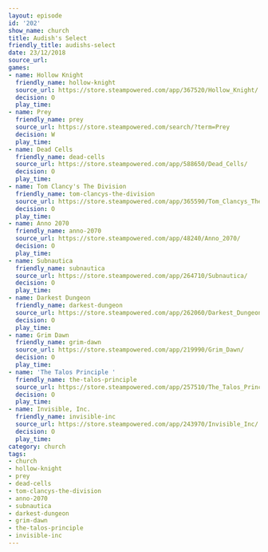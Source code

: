 ```yaml
---
layout: episode
id: '202'
show_name: church
title: Audish's Select
friendly_title: audishs-select
date: 23/12/2018
source_url: 
games:
- name: Hollow Knight
  friendly_name: hollow-knight
  source_url: https://store.steampowered.com/app/367520/Hollow_Knight/
  decision: O
  play_time: 
- name: Prey
  friendly_name: prey
  source_url: https://store.steampowered.com/search/?term=Prey
  decision: W
  play_time: 
- name: Dead Cells
  friendly_name: dead-cells
  source_url: https://store.steampowered.com/app/588650/Dead_Cells/
  decision: O
  play_time: 
- name: Tom Clancy's The Division
  friendly_name: tom-clancys-the-division
  source_url: https://store.steampowered.com/app/365590/Tom_Clancys_The_Division/
  decision: O
  play_time: 
- name: Anno 2070
  friendly_name: anno-2070
  source_url: https://store.steampowered.com/app/48240/Anno_2070/
  decision: O
  play_time: 
- name: Subnautica
  friendly_name: subnautica
  source_url: https://store.steampowered.com/app/264710/Subnautica/
  decision: O
  play_time: 
- name: Darkest Dungeon
  friendly_name: darkest-dungeon
  source_url: https://store.steampowered.com/app/262060/Darkest_Dungeon/
  decision: O
  play_time: 
- name: Grim Dawn
  friendly_name: grim-dawn
  source_url: https://store.steampowered.com/app/219990/Grim_Dawn/
  decision: O
  play_time: 
- name: 'The Talos Principle '
  friendly_name: the-talos-principle
  source_url: https://store.steampowered.com/app/257510/The_Talos_Principle/
  decision: O
  play_time: 
- name: Invisible, Inc.
  friendly_name: invisible-inc
  source_url: https://store.steampowered.com/app/243970/Invisible_Inc/
  decision: O
  play_time: 
category: church
tags:
- church
- hollow-knight
- prey
- dead-cells
- tom-clancys-the-division
- anno-2070
- subnautica
- darkest-dungeon
- grim-dawn
- the-talos-principle
- invisible-inc
---
```

